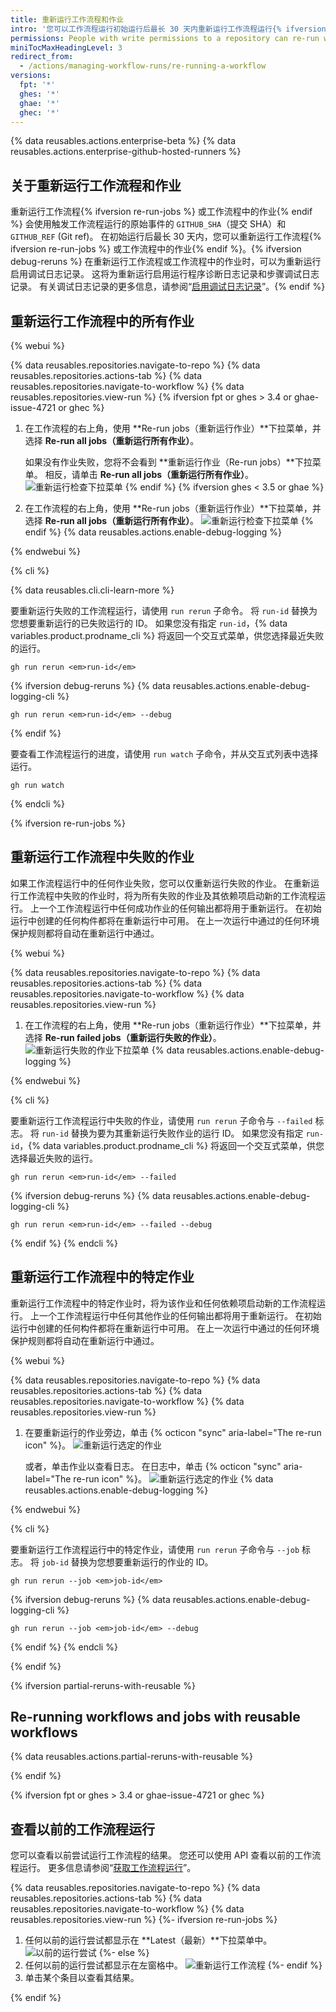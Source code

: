 ```yaml
---
title: 重新运行工作流程和作业
intro: '您可以工作流程运行初始运行后最长 30 天内重新运行工作流程运行{% ifversion re-run-jobs %}、工作流程运行中所有失败的作业或工作流程运行中的特定作业{% endif %}。'
permissions: People with write permissions to a repository can re-run workflows in the repository.
miniTocMaxHeadingLevel: 3
redirect_from:
  - /actions/managing-workflow-runs/re-running-a-workflow
versions:
  fpt: '*'
  ghes: '*'
  ghae: '*'
  ghec: '*'
---
```


{% data reusables.actions.enterprise-beta %}
{% data reusables.actions.enterprise-github-hosted-runners %}

## 关于重新运行工作流程和作业

重新运行工作流程{% ifversion re-run-jobs %} 或工作流程中的作业{% endif %} 会使用触发工作流程运行的原始事件的 `GITHUB_SHA`（提交 SHA）和 `GITHUB_REF` (Git ref)。 在初始运行后最长 30 天内，您可以重新运行工作流程{% ifversion re-run-jobs %} 或工作流程中的作业{% endif %}。{% ifversion debug-reruns %} 在重新运行工作流程或工作流程中的作业时，可以为重新运行启用调试日志记录。 这将为重新运行启用运行程序诊断日志记录和步骤调试日志记录。 有关调试日志记录的更多信息，请参阅“[启用调试日志记录](/actions/monitoring-and-troubleshooting-workflows/enabling-debug-logging)”。{% endif %}

## 重新运行工作流程中的所有作业

{% webui %}

{% data reusables.repositories.navigate-to-repo %}
{% data reusables.repositories.actions-tab %}
{% data reusables.repositories.navigate-to-workflow %}
{% data reusables.repositories.view-run %}
{% ifversion fpt or ghes > 3.4 or ghae-issue-4721 or ghec %}
1. 在工作流程的右上角，使用 **Re-run jobs（重新运行作业）**下拉菜单，并选择 **Re-run all jobs（重新运行所有作业）**。

   如果没有作业失败，您将不会看到 **重新运行作业（Re-run jobs）**下拉菜单。 相反，请单击 **Re-run all jobs（重新运行所有作业）**。 ![重新运行检查下拉菜单](/assets/images/help/repository/rerun-checks-drop-down.png)
{% endif %}
{% ifversion ghes < 3.5 or ghae %}
1. 在工作流程的右上角，使用 **Re-run jobs（重新运行作业）**下拉菜单，并选择 **Re-run all jobs（重新运行所有作业）**。 ![重新运行检查下拉菜单](/assets/images/help/repository/rerun-checks-drop-down-updated.png)
{% endif %}
{% data reusables.actions.enable-debug-logging %}

{% endwebui %}

{% cli %}

{% data reusables.cli.cli-learn-more %}

要重新运行失败的工作流程运行，请使用 `run rerun` 子命令。 将 `run-id` 替换为您想要重新运行的已失败运行的 ID。  如果您没有指定 `run-id`，{% data variables.product.prodname_cli %} 将返回一个交互式菜单，供您选择最近失败的运行。

```shell
gh run rerun <em>run-id</em>
```

{% ifversion debug-reruns %}
{% data reusables.actions.enable-debug-logging-cli %}

```shell
gh run rerun <em>run-id</em> --debug
```

{% endif %}

要查看工作流程运行的进度，请使用 `run watch` 子命令，并从交互式列表中选择运行。

```shell
gh run watch
```

{% endcli %}

{% ifversion re-run-jobs %}
## 重新运行工作流程中失败的作业

如果工作流程运行中的任何作业失败，您可以仅重新运行失败的作业。 在重新运行工作流程中失败的作业时，将为所有失败的作业及其依赖项启动新的工作流程运行。 上一个工作流程运行中任何成功作业的任何输出都将用于重新运行。 在初始运行中创建的任何构件都将在重新运行中可用。 在上一次运行中通过的任何环境保护规则都将自动在重新运行中通过。

{% webui %}

{% data reusables.repositories.navigate-to-repo %}
{% data reusables.repositories.actions-tab %}
{% data reusables.repositories.navigate-to-workflow %}
{% data reusables.repositories.view-run %}
1. 在工作流程的右上角，使用 **Re-run jobs（重新运行作业）**下拉菜单，并选择 **Re-run failed jobs（重新运行失败的作业）**。 ![重新运行失败的作业下拉菜单](/assets/images/help/repository/rerun-failed-jobs-drop-down.png)
{% data reusables.actions.enable-debug-logging %}

{% endwebui %}

{% cli %}

要重新运行工作流程运行中失败的作业，请使用 `run rerun` 子命令与 `--failed` 标志。 将 `run-id` 替换为要为其重新运行失败作业的运行 ID。 如果您没有指定 `run-id`，{% data variables.product.prodname_cli %} 将返回一个交互式菜单，供您选择最近失败的运行。

```shell
gh run rerun <em>run-id</em> --failed
```

{% ifversion debug-reruns %}
{% data reusables.actions.enable-debug-logging-cli %}

```shell
gh run rerun <em>run-id</em> --failed --debug
```

{% endif %}
{% endcli %}

## 重新运行工作流程中的特定作业

重新运行工作流程中的特定作业时，将为该作业和任何依赖项启动新的工作流程运行。 上一个工作流程运行中任何其他作业的任何输出都将用于重新运行。 在初始运行中创建的任何构件都将在重新运行中可用。 在上一次运行中通过的任何环境保护规则都将自动在重新运行中通过。

{% webui %}

{% data reusables.repositories.navigate-to-repo %}
{% data reusables.repositories.actions-tab %}
{% data reusables.repositories.navigate-to-workflow %}
{% data reusables.repositories.view-run %}
1. 在要重新运行的作业旁边，单击 {% octicon "sync" aria-label="The re-run icon" %}。 ![重新运行选定的作业](/assets/images/help/repository/re-run-selected-job.png)

   或者，单击作业以查看日志。 在日志中，单击 {% octicon "sync" aria-label="The re-run icon" %}。 ![重新运行选定的作业](/assets/images/help/repository/re-run-single-job-from-log.png)
{% data reusables.actions.enable-debug-logging %}

{% endwebui %}

{% cli %}

要重新运行工作流程运行中的特定作业，请使用 `run rerun` 子命令与 `--job` 标志。 将 `job-id` 替换为您想要重新运行的作业的 ID。

```shell
gh run rerun --job <em>job-id</em>
```

{% ifversion debug-reruns %}
{% data reusables.actions.enable-debug-logging-cli %}

```shell
gh run rerun --job <em>job-id</em> --debug
```

{% endif %}
{% endcli %}

{% endif %}

{% ifversion partial-reruns-with-reusable %}

## Re-running workflows and jobs with reusable workflows

{% data reusables.actions.partial-reruns-with-reusable %}

{% endif %}

{% ifversion fpt or ghes > 3.4 or ghae-issue-4721 or ghec %}
## 查看以前的工作流程运行

您可以查看以前尝试运行工作流程的结果。 您还可以使用 API 查看以前的工作流程运行。 更多信息请参阅“[获取工作流程运行](/rest/reference/actions#get-a-workflow-run)”。

{% data reusables.repositories.navigate-to-repo %}
{% data reusables.repositories.actions-tab %}
{% data reusables.repositories.navigate-to-workflow %}
{% data reusables.repositories.view-run %}
{%- ifversion re-run-jobs %}
1. 任何以前的运行尝试都显示在 **Latest（最新）**下拉菜单中。 ![以前的运行尝试](/assets/images/help/repository/previous-run-attempts.png)
{%- else %}
1. 任何以前的运行尝试都显示在左窗格中。 ![重新运行工作流程](/assets/images/help/settings/actions-review-workflow-rerun.png)
{%- endif %}
1. 单击某个条目以查看其结果。

{% endif %}
